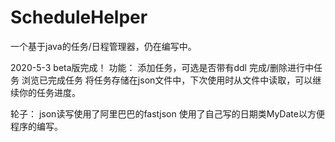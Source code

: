 # ScheduleHelper
 一个基于java的任务/日程管理器，仍在编写中。
 
2020-5-3
 beta版完成！
 功能：
	添加任务，可选是否带有ddl
	完成/删除进行中任务
	浏览已完成任务
	将任务存储在json文件中，下次使用时从文件中读取，可以继续你的任务进度。
	
 轮子：
	json读写使用了阿里巴巴的fastjson
	使用了自己写的日期类MyDate以方便程序的编写。
